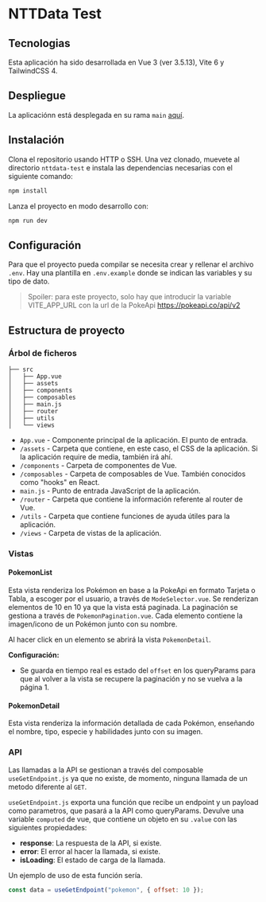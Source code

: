 # NTTData Test

## Tecnologias

Esta aplicación ha sido desarrollada en Vue 3 (ver 3.5.13), Vite 6 y TailwindCSS 4.

## Despliegue

La aplicaciónn está desplegada en su rama `main` [aquí](https://nttdata-test.vercel.app).

## Instalación

Clona el repositorio usando HTTP o SSH. Una vez clonado, muevete al directorio `nttdata-test` e instala las dependencias necesarias con el siguiente comando:

```bash
npm install
```

Lanza el proyecto en modo desarrollo con:

```bash
npm run dev
```

## Configuración

Para que el proyecto pueda compilar se necesita crear y rellenar el archivo `.env`. Hay una plantilla en `.env.example` donde se indican las variables y su tipo de dato.

> Spoiler: para este proyecto, solo hay que introducir la variable VITE_APP_URL con la url de la PokeApi https://pokeapi.co/api/v2

## Estructura de proyecto

### Árbol de ficheros

```
├── src
│   ├── App.vue
│   ├── assets
│   ├── components
│   ├── composables
│   ├── main.js
│   ├── router
│   ├── utils
│   └── views
```

- `App.vue` - Componente principal de la aplicación. El punto de entrada.
- `/assets` - Carpeta que contiene, en este caso, el CSS de la aplicación. Si la aplicación require de media, también irá ahí.
- `/components` - Carpeta de componentes de Vue.
- `/composables` - Carpeta de composables de Vue. También conocidos como "hooks" en React.
- `main.js` - Punto de entrada JavaScript de la aplicación.
- `/router` - Carpeta que contiene la información referente al router de Vue.
- `/utils` - Carpeta que contiene funciones de ayuda útiles para la aplicación.
- `/views` - Carpeta de vistas de la aplicación.

### Vistas

#### PokemonList

Esta vista renderiza los Pokémon en base a la PokeApi en formato Tarjeta o Tabla, a escoger por el usuario, a través de `ModeSelector.vue`.
Se renderizan elementos de 10 en 10 ya que la vista está paginada. La paginación se gestiona a través de `PokemonPagination.vue`.
Cada elemento contiene la imagen/icono de un Pokémon junto con su nombre.

Al hacer click en un elemento se abrirá la vista `PokemonDetail`.

**Configuración:**

- Se guarda en tiempo real es estado del `offset` en los queryParams para que al volver a la vista se recupere la paginación y no se vuelva a la página 1.

#### PokemonDetail

Esta vista renderiza la información detallada de cada Pokémon, enseñando el nombre, tipo, especie y habilidades junto con su imagen.

### API

Las llamadas a la API se gestionan a través del composable `useGetEndpoint.js` ya que no existe, de momento, ninguna llamada de un metodo diferente al `GET`.

`useGetEndpoint.js` exporta una función que recibe un endpoint y un payload como parametros, que pasará a la API como queryParams.
Devulve una variable `computed` de vue, que contiene un objeto en su `.value` con las siguientes propiedades:

- **response**: La respuesta de la API, si existe.
- **error**: El error al hacer la llamada, si existe.
- **isLoading**: El estado de carga de la llamada.

Un ejemplo de uso de esta función sería.

```js
const data = useGetEndpoint("pokemon", { offset: 10 });
```

